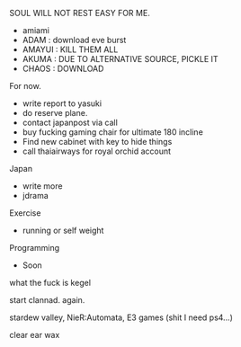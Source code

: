 SOUL WILL NOT REST EASY FOR ME.
- amiami
- ADAM : download eve burst
- AMAYUI : KILL THEM ALL
- AKUMA : DUE TO ALTERNATIVE SOURCE, PICKLE IT
- CHAOS : DOWNLOAD

For now.
- write report to yasuki
- do reserve plane.
- contact japanpost via call
- buy fucking gaming chair for ultimate 180 incline
- Find new cabinet with key to hide things
- call thaiairways for royal orchid account

Japan
- write more
- jdrama

Exercise
- running or self weight

Programming
- Soon

what the fuck is kegel

start clannad. again.

stardew valley, 
NieR:Automata,
E3 games (shit I need ps4...)

clear ear wax
